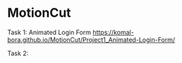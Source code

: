 # MotionCut

Task 1: Animated Login Form
https://komal-bora.github.io/MotionCut/Project1_Animated-Login-Form/

Task 2: 
